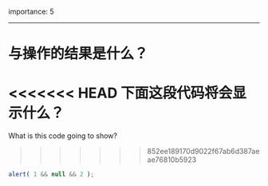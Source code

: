 importance: 5

---

# 与操作的结果是什么？

<<<<<<< HEAD
下面这段代码将会显示什么？
=======
What is this code going to show?
>>>>>>> 852ee189170d9022f67ab6d387aeae76810b5923

```js
alert( 1 && null && 2 );
```

